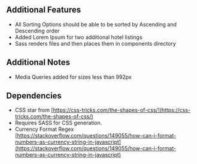 
## Additional Features
- All Sorting Options should be able to be sorted by Ascending and Descending order
- Added Lorem Ipsum for two additional hotel listings
- Sass renders files and then places them in components directory

## Additional Notes
- Media Queries added for sizes less than 992px

## Dependencies 

- CSS star from [https://css-tricks.com/the-shapes-of-css/](https://css-tricks.com/the-shapes-of-css/)
- Requires SASS for CSS generation.
- Currency Format Regex [https://stackoverflow.com/questions/149055/how-can-i-format-numbers-as-currency-string-in-javascript](https://stackoverflow.com/questions/149055/how-can-i-format-numbers-as-currency-string-in-javascript)
